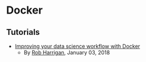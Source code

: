 # Docker

## Tutorials
* [Improving your data science workflow with Docker](https://unsupervisedpandas.com/data-science/docker-for-data-science/)
  * By [Rob Harrigan](https://unsupervisedpandas.com/), January 03, 2018
